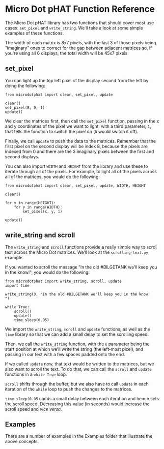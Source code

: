 # Micro Dot pHAT Function Reference

The Micro Dot pHAT library has two functions that should cover most use cases: `set_pixel` and `write_string`. We'll take a look at some simple examples of these functions.

The width of each matrix is 8x7 pixels, with the last 3 of those pixels being "imaginary" ones to correct for the gap between adjacent matrices so, if you're using all 6 displays, the total width will be 45x7 pixels.

## set_pixel

You can light up the top left pixel of the display second from the left by doing the following:

```
from microdotphat import clear, set_pixel, update

clear()
set_pixel(8, 0, 1)
update()
```

We clear the matrices first, then call the `set_pixel` function, passing in the x and y coordinates of the pixel we want to light, with a third parameter, `1`, that tells the function to switch the pixel on (`0` would switch it off).

Finally, we call `update` to push the data to the matrices. Remember that the first pixel on the second display will be index 8, because the pixels are indexed from 0 and there are the 3 imaginary pixels between the first and second displays.

You can also import `WIDTH` and `HEIGHT` from the library and use these to iterate through all of the pixels. For example, to light all of the pixels across all of the matrices, you would do the following:

```
from microdotphat import clear, set_pixel, update, WIDTH, HEIGHT

clear()

for x in range(HEIGHT):
    for y in range(WIDTH):
        set_pixel(x, y, 1)

update()
```

## write_string and scroll

The `write_string` and `scroll` functions provide a really simple way to scroll text across the Micro Dot matrices. We'll look at the `scrolling-text.py` example.

If you wanted to scroll the message "In the old #BILGETANK we'll keep you in the know!", you would do the following:

```
from microdotphat import write_string, scroll, update
import time

write_string(0, "In the old #BILGETANK we'll keep you in the know!      ")

while True:
    scroll()
    update()
    time.sleep(0.05)
```

We import the `write_string`, `scroll` and `update` functions, as well as the `time` library so that we can add a small delay to set the scrolling speed.

Then, we call the `write_string` function, with the `0` parameter being the start position at which we'll write the string (the left-most pixel), and passing in our text with a few spaces padded onto the end.

If we called `update` now, that text would be written to the matrices, but we also want to scroll the text. To do that, we can call the `scroll` and `update` functions in a `while True` loop.

`scroll` shifts through the buffer, but we also have to call `update` in each iteration of the `while` loop to push the changes to the matrices.

`time.sleep(0.05)` adds a small delay between each iteration and hence sets the scroll speed. Decreasing this value (in seconds) would increase the scroll speed and _vice versa_.

## Examples

There are a number of examples in the Examples folder that illustrate the above concepts.
